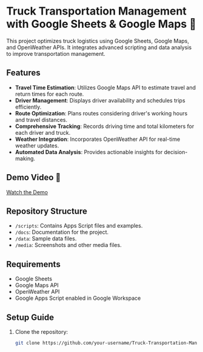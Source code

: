 # Truck Transportation Management with Google Sheets & Google Maps 🚚

This project optimizes truck logistics using Google Sheets, Google Maps, and OpenWeather APIs. It integrates advanced scripting and data analysis to improve transportation management.

## Features
- **Travel Time Estimation**: Utilizes Google Maps API to estimate travel and return times for each route.
- **Driver Management**: Displays driver availability and schedules trips efficiently.
- **Route Optimization**: Plans routes considering driver's working hours and travel distances.
- **Comprehensive Tracking**: Records driving time and total kilometers for each driver and truck.
- **Weather Integration**: Incorporates OpenWeather API for real-time weather updates.
- **Automated Data Analysis**: Provides actionable insights for decision-making.

## Demo Video 🎥
[Watch the Demo](https://1drv.ms/v/c/A9927BE78AA24F21/ESFPoorne5IggKl0BQAAAAAB5LuCJUfI3rJ84CEhI6-EHQ?e=iWKIfw)

## Repository Structure
- `/scripts`: Contains Apps Script files and examples.
- `/docs`: Documentation for the project.
- `/data`: Sample data files.
- `/media`: Screenshots and other media files.

## Requirements
- Google Sheets
- Google Maps API
- OpenWeather API
- Google Apps Script enabled in Google Workspace

## Setup Guide
1. Clone the repository:
   ```bash
   git clone https://github.com/your-username/Truck-Transportation-Management.git
